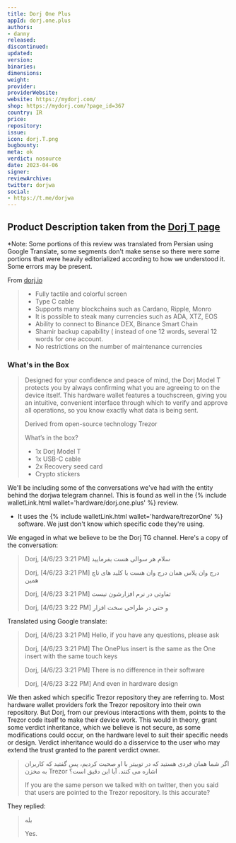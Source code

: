 ```yaml
---
title: Dorj One Plus
appId: dorj.one.plus
authors:
- danny
released: 
discontinued: 
updated: 
version: 
binaries: 
dimensions:
weight: 
provider: 
providerWebsite: 
website: https://mydorj.com/
shop: https://mydorj.com/?page_id=367
country: IR
price: 
repository: 
issue: 
icon: dorj.T.png
bugbounty: 
meta: ok
verdict: nosource
date: 2023-04-06
signer: 
reviewArchive: 
twitter: dorjwa
social:
- https://t.me/dorjwa 
---
```


## Product Description taken from the [Dorj T page](https://mydorj.com/?page_id=367)

*Note: Some portions of this review was translated from Persian using Google Translate, some segments don't make sense so there were some portions that were heavily editorialized according to how we understood it. Some errors may be present.

From [dorj.io](https://dorj.io/product/dorjt/)

> - Fully tactile and colorful screen
> - Type C cable
> - Supports many blockchains such as Cardano, Ripple, Monro
> - It is possible to steak many currencies such as ADA, XTZ, EOS
> - Ability to connect to Binance DEX, Binance Smart Chain
> - Shamir backup capability ( instead of one 12 words, several 12 words for one account.
> - No restrictions on the number of maintenance currencies

### What's in the Box 

> Designed for your confidence and peace of mind, the Dorj Model T protects you by always confirming what you are agreeing to on the device itself. This hardware wallet features a touchscreen, giving you an intuitive, convenient interface through which to verify and approve all operations, so you know exactly what data is being sent.
>
> Derived from open-source technology Trezor
>
> What’s in the box?
> 
> - 1x Dorj Model T
> - 1x USB-C cable
> - 2x Recovery seed card
> - Crypto stickers

We'll be including some of the conversations we've had with the entity behind the dorjwa telegram channel. This is found as well in the {% include walletLink.html wallet='hardware/dorj.one.plus' %} review.

- It uses the {% include walletLink.html wallet='hardware/trezorOne' %} software. We just don't know which specific code they're using. 

We engaged in what we believe to be the Dorj TG channel. Here's a copy of the conversation: 

> Dorj, [4/6/23 3:21 PM]
> سلام هر سوالی هست بفرمایید
>
> Dorj, [4/6/23 3:21 PM]
> درج وان پلاس همان درج وان هست با کلید های تاچ همین
>
> Dorj, [4/6/23 3:21 PM]
> تفاوتی در نرم افزارشون نیست
>
> Dorj, [4/6/23 3:22 PM]
> و حتی در طراحی سخت افزار

Translated using Google translate: 

> Dorj, [4/6/23 3:21 PM]
> Hello, if you have any questions, please ask
>
> Dorj, [4/6/23 3:21 PM]
> The OnePlus insert is the same as the One insert with the same touch keys
>
> Dorj, [4/6/23 3:21 PM]
> There is no difference in their software
>
> Dorj, [4/6/23 3:22 PM]
> And even in hardware design

We then asked which specific Trezor repository they are referring to. Most hardware wallet providers fork the Trezor repository into their own repository. But Dorj, from our previous interactions with them, points to the Trezor code itself to make their device work. This would in theory, grant some verdict inheritance, which we believe is not secure, as some modifications could occur, on the hardware level to suit their specific needs or design. Verdict inheritance would do a disservice to the user who may extend the trust granted to the parent verdict owner. 

> اگر شما همان فردی هستید که در توییتر با او صحبت کردیم، پس گفتید که کاربران به مخزن Trezor اشاره می کنند. آیا این دقیق است؟
> 
> If you are the same person we talked with on twitter, then you said that users are pointed to the Trezor repository. Is this accurate?

They replied: 

> بله
>
> Yes. 
